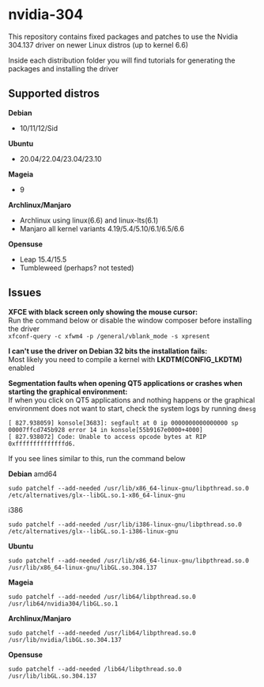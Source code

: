 # nvidia-304
This repository contains fixed packages and patches to use the Nvidia 304.137 driver on newer Linux distros (up to kernel 6.6)

Inside each distribution folder you will find tutorials for generating the packages and installing the driver
## Supported distros
**Debian**
- 10/11/12/Sid  

**Ubuntu**
- 20.04/22.04/23.04/23.10  

**Mageia**
- 9  

**Archlinux/Manjaro**
- Archlinux using linux(6.6) and linux-lts(6.1)
- Manjaro all kernel variants 4.19/5.4/5.10/6.1/6.5/6.6  

**Opensuse**
- Leap 15.4/15.5
- Tumbleweed (perhaps? not tested)  

## Issues
**XFCE with black screen only showing the mouse cursor:**  
Run the command below or disable the window composer before installing the driver  
```xfconf-query -c xfwm4 -p /general/vblank_mode -s xpresent```

**I can't use the driver on Debian 32 bits the installation fails:**  
Most likely you need to compile a kernel with **LKDTM(CONFIG_LKDTM)** enabled

**Segmentation faults when opening QT5 applications or crashes when starting the graphical environment:**  
If when you click on QT5 applications and nothing happens or the graphical environment does not want to start, check the system logs by running ``dmesg``  
```
[ 827.938059] konsole[3683]: segfault at 0 ip 0000000000000000 sp 00007ffcd745b928 error 14 in konsole[55b9167e0000+4000]  
[ 827.938072] Code: Unable to access opcode bytes at RIP 0xffffffffffffffd6.
```
If you see lines similar to this, run the command below

**Debian**
amd64
```
sudo patchelf --add-needed /usr/lib/x86_64-linux-gnu/libpthread.so.0 /etc/alternatives/glx--libGL.so.1-x86_64-linux-gnu
```  
i386
```
sudo patchelf --add-needed /usr/lib/i386-linux-gnu/libpthread.so.0 /etc/alternatives/glx--libGL.so.1-i386-linux-gnu
```  
**Ubuntu**
```
sudo patchelf --add-needed /usr/lib/x86_64-linux-gnu/libpthread.so.0 /usr/lib/x86_64-linux-gnu/libGL.so.304.137
```  
**Mageia**
```
sudo patchelf --add-needed /usr/lib64/libpthread.so.0 /usr/lib64/nvidia304/libGL.so.1
```  
**Archlinux/Manjaro**
```
sudo patchelf --add-needed /usr/lib64/libpthread.so.0 /usr/lib/nvidia/libGL.so.304.137
```  
**Opensuse**
```
sudo patchelf --add-needed /lib64/libpthread.so.0 /usr/lib/libGL.so.304.137
```  

